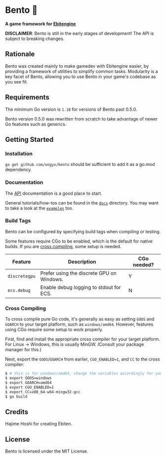 # Bento 🍱

**A game framework for [Ebitengine]**

**DISCLAIMER**: Bento is still in the early stages of development! The API is subject to breaking changes.

## Rationale

Bento was created mainly to make gamedev with Ebitengine easier, by providing a framework of utilities to simplify common tasks.
Modularity is a key facet of Bento, allowing you to use Bento in your game's codebase as you see fit.

## Requirements

The minimum Go version is `1.18` for versions of Bento past 0.5.0.

Bento version 0.5.0 was rewritten from scratch to take advantage of newer Go features such as generics.

## Getting Started

### Installation

`go get github.com/ongyx/bento` should be sufficient to add it as a go.mod dependency.

### Documentation

The [API] documentation is a good place to start.

General tutorials/how-tos can be found in the [`docs`](docs/) directory.
You may want to take a look at the [`examples`](examples/) too.

### Build Tags

Bento can be configured by specifying build tags when compiling or testing.

Some features require CGo to be enabled, which is the default for native builds.
If you are [cross compiling](#cross-compiling), some setup is needed.

Feature       | Description                               | CGo needed?
---           | ---                                       | ---
`discretegpu` | Prefer using the discrete GPU on Windows. | Y
`ecs.debug`   | Enable debug logging to stdout for ECS.   | N

### Cross Compiling

To cross compile pure Go code, it's generally as easy as setting `GOOS` and `GOARCH` to your target platform, such as `windows/amd64`.
However, features using CGo require some setup to work properly.

First, find and install the appropriate cross compiler for your target platform. For Linux -> Windows, this is usually MinGW.
(Consult your package manager for this.)

Next, export the `GOOS`/`GOARCH` from earlier, `CGO_ENABLED=1`, and `CC` to the cross compiler:

```bash
$ # this is for windows/amd64, change the variables accordingly for your platform
$ export GOOS=windows
$ export GOARCH=amd64
$ export CGO_ENABLED=1
$ export CC=x86_64-w64-mingw32-gcc
$ go build
```

## Credits

Hajime Hoshi for creating Ebiten.

## License

Bento is licensed under the MIT License.

[Ebitengine]: https://github.com/hajimehoshi/ebiten
[API]: https://pkg.go.dev/github.com/ongyx/bento
